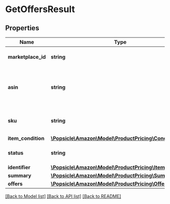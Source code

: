 # GetOffersResult

## Properties
Name | Type | Description | Notes
------------ | ------------- | ------------- | -------------
**marketplace_id** | **string** | A marketplace identifier. | 
**asin** | **string** | The Amazon Standard Identification Number (ASIN) of the item. | [optional] 
**sku** | **string** | The stock keeping unit (SKU) of the item. | [optional] 
**item_condition** | [**\Popsicle\Amazon\Model\ProductPricing\ConditionType**](ConditionType.md) |  | 
**status** | **string** | The status of the operation. | 
**identifier** | [**\Popsicle\Amazon\Model\ProductPricing\ItemIdentifier**](ItemIdentifier.md) |  | 
**summary** | [**\Popsicle\Amazon\Model\ProductPricing\Summary**](Summary.md) |  | 
**offers** | [**\Popsicle\Amazon\Model\ProductPricing\OfferDetailList**](OfferDetailList.md) |  | 

[[Back to Model list]](../../README.md#documentation-for-models) [[Back to API list]](../../README.md#documentation-for-api-endpoints) [[Back to README]](../../README.md)

